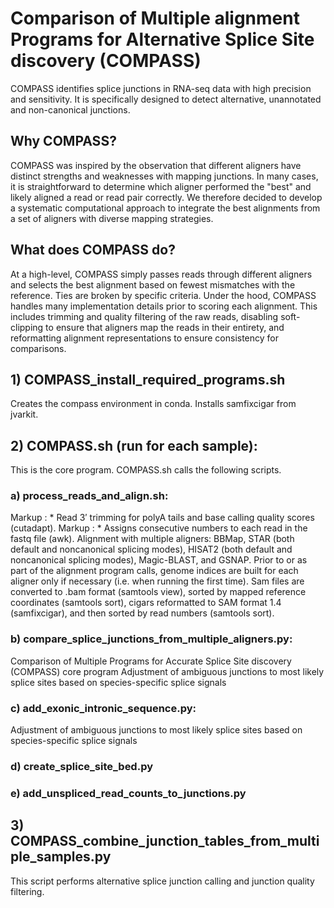 # Comparison of Multiple alignment Programs for Alternative Splice Site discovery (COMPASS)
COMPASS identifies splice junctions in RNA-seq data with high precision and sensitivity. It is specifically designed to detect alternative, unannotated and non-canonical junctions. 

## Why COMPASS?
COMPASS was inspired by the observation that different aligners have distinct strengths and weaknesses with mapping junctions. In many cases, it is straightforward to determine which aligner performed the "best" and likely aligned a read or read pair correctly. We therefore decided to develop a systematic computational approach to integrate the best alignments from a set of aligners with diverse mapping strategies.

## What does COMPASS do?
At a high-level, COMPASS simply passes reads through different aligners and selects the best alignment based on fewest mismatches with the reference. Ties are broken by specific criteria. Under the hood, COMPASS handles many implementation details prior to scoring each alignment. This includes trimming and quality filtering of the raw reads, disabling soft-clipping to ensure that aligners map the reads in their entirety, and reformatting alignment representations to ensure consistency for comparisons.

## 1) COMPASS_install_required_programs.sh
Creates the compass environment in conda.
Installs samfixcigar from jvarkit.

## 2) COMPASS.sh (run for each sample):
This is the core program. COMPASS.sh calls the following scripts.

### a) process_reads_and_align.sh:
   Markup : * Read 3′ trimming for polyA tails and base calling quality scores (cutadapt).
   Markup : * Assigns consecutive numbers to each read in the fastq file (awk).
  Alignment with multiple aligners: BBMap, STAR (both default and noncanonical splicing modes), HISAT2 (both default and noncanonical splicing modes), Magic-BLAST, and GSNAP.
  Prior to or as part of the alignment program calls, genome indices are built for each aligner only if necessary (i.e. when running the first time).
Sam files are converted to .bam format (samtools view), sorted by mapped reference coordinates (samtools sort), cigars reformatted to SAM format 1.4 (samfixcigar), and then sorted by read numbers (samtools sort).

### b) compare_splice_junctions_from_multiple_aligners.py:
  Comparison of Multiple Programs for Accurate Splice Site discovery (COMPASS) core program
  Adjustment of ambiguous junctions to most likely splice sites based on species-specific splice signals

### c) add_exonic_intronic_sequence.py:
  Adjustment of ambiguous junctions to most likely splice sites based on species-specific splice signals

### d) create_splice_site_bed.py

###  e) add_unspliced_read_counts_to_junctions.py

## 3) COMPASS_combine_junction_tables_from_multiple_samples.py
This script performs alternative splice junction calling and junction quality filtering.
